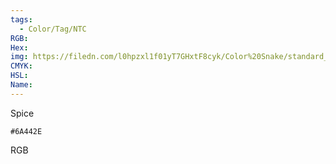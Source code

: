 ```yaml
---
tags:
  - Color/Tag/NTC
RGB:
Hex:
img: https://filedn.com/l0hpzxl1f01yT7GHxtF8cyk/Color%20Snake/standard_csv_to_svg/%23/6A442E.svg
CMYK:
HSL:
Name:
---
```

Spice
```palette
#6A442E
```
RGB
